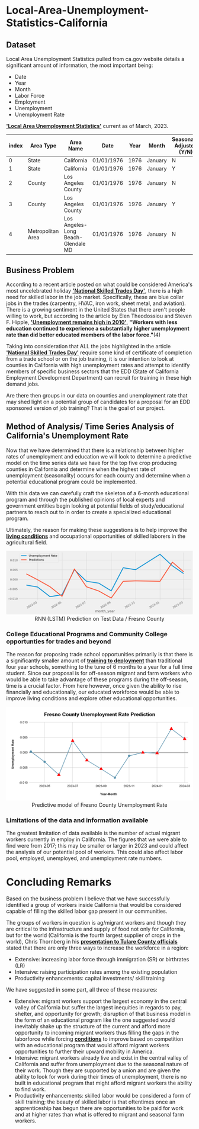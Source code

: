 # Local-Area-Unemployment-Statistics-California

## Dataset 

Local Area Unemployment Statistics pulled from ca.gov website details a significant amount of information, the most important being: <br>

- Date <br> 
- Year <br> 
- Month <br> 
- Labor Force <br> 
- Employment <br> 
- Unemployment <br> 
- Unemployment Rate <br>


__['Local Area Unemployment Statistics'](https://data.ca.gov/dataset/local-area-unemployment-statistics-laus)__  current as of March, 2023. <br> 


|index|Area Type|Area Name|Date|Year|Month|Seasonally Adjusted \(Y/N\)|Status \(Preliminary / Final\)|Labor Force|Employment|Unemployment|Unemployment Rate|
|---|---|---|---|---|---|---|---|---|---|---|---|
|0|State|California|01/01/1976|1976|January|N|Final|9672362|8668016|1004346|0\.104|
|1|State|California|01/01/1976|1976|January|Y|Final|9774280|8875685|898595|0\.092|
|2|County|Los Angeles County|01/01/1976|1976|January|N|Final|3364151|3040058|324093|0\.096|
|3|County|Los Angeles County|01/01/1976|1976|January|Y|Final|3381856|3081806|300050|0\.089|
|4|Metropolitan Area|Los Angeles-Long Beach-Glendale MD|01/01/1976|1976|January|N|Final|3364151|3040058|324093|0\.096|

## Business Problem

According to a recent article posted on what could be considered America's most uncelebrated holiday __['National Skilled Trades Day'](https://gvwire.com/2023/05/02/on-national-skilled-trades-day-americas-labor-shortage-looms/)__, there is a high need for skilled labor in the job market. Specifically, these are blue collar jobs in the trades (carpentry, HVAC, iron work, sheet metal, and aviation). There is a growing sentiment in the United States that there aren't people willing to work, but according to the article by Elen  Theodossiou and Steven F. Hipple, __['Unemployment remains high in 2010'](https://www.bls.gov/opub/mlr/2011/03/art1full.pdf)__, __"Workers with less education continued to experience a substantially higher unemployment rate than did better educated members of the labor force."__(4)
<br> 

Taking into consideration that ALL the jobs highlighted in the article __['National Skilled Trades Day'](https://gvwire.com/2023/05/02/on-national-skilled-trades-day-americas-labor-shortage-looms/)__ require some kind of certificate of completion from a trade school or on the job training, it is our intention to look at counties in California with high unemployment rates and attempt to identify members of specific business sectors that the EDD (State of California Employment Development Department) can recruit for training in these high demand jobs. 
<br>

Are there then groups in our data on counties and unemployment rate that may shed light on a potential group of candidates for a proposal for an EDD sponsored version of job training? That is the goal of our project. 
<br>

## Method of Analysis/ Time Series Analysis of California's Unemployment Rate

Now that we have determined that there is a relationship between higher rates of unemployment and education we will look to determine a predictive model on the time series data we have for the top five crop producing counties in California and determine when the highest rate of unemployment (seasonality) occurs for each county and determine when a potential educational program could be implemented. <br>

With this data we can carefully craft the skeleton of a 6-month educational program and through the published opinions of local experts and government entities begin looking at potential fields of study/educational partners to reach out to in order to create a specialized educational program. <br> 

Ultimately, the reason for making these suggestions is to help improve the __[living conditions](https://www.hcd.ca.gov/planning-and-community-development/housing-elements/building-blocks/farmworkers)__ and occupational opportunities of skilled laborers in the agricultural field. <br> 

<center><img src = 'pics/fresno_best_model.png'></center>
<center>RNN (LSTM) Prediction on Test Data / Fresno County</center>

### College Educational Programs and Community College opportunties for trades and beyond

The reason for proposing trade school opportunities primarily is that there is a significantly smaller amount of __[training to deployment](https://toptrade.school/how-long-does-trade-school-take/)__ than traditional four year schools, something to the tune of 6 months to a year for a full time student. Since our proposal is for off-season migrant and farm workers who would be able to take advantage of these programs during the off-season, time is a crucial factor. From here however, once given the ability to rise financially and educationally, our educated workforce would be able to improve living conditions and explore other educational opportunities.   
 
<center><img src = 'pics/fresno_county_unemployment.png'></center>
<center>Predictive model of Fresno County Unemployment Rate</center>

### Limitations of the data and information available

The greatest limitation of data available is the number of actual migrant workers currently in employ in California. The figures that we were able to find were from 2017; this may be smaller or larger in 2023 and could affect the analysis of our potential pool of workers. This could also affect labor pool, employed, unemployed, and unemployment rate numbers. 

# Concluding Remarks

Based on the business problem I believe that we have successfully identified a group of workers inside California that would be considered capable of filling the skilled labor gap present in our communities. <br>

The groups of workers in question is ag/migrant workers and though they are critical to the infrastructure and supply of food not only for California, but for the world (California is the fourth largest supplier of crops in the world), Chris Thornberg in his __[presentation to Tulare County officials](https://thesungazette.com/article/news/2022/02/22/economist-chris-thornberg-tells-tulare-county-to-focus-on-workers-workers-workers/)__ stated that there are only three ways to increase the workforce in a region: <br> 

- Extensive: increasing labor force through immigration (SR) or birthrates (LR) 
- Intensive: raising participation rates among the existing population
- Productivity enhancements: capital investments/ skill training<br> 

We have suggested in some part, all three of these measures: <br> 

- Extensive: migrant workers support the largest economy in the central valley of California but suffer the largest inequities in regards to pay, shelter, and opportunity for growth; disruption of that business model in the form of an educational program like the one suggested would inevitably shake up the structure of the current and afford more opportunity to incoming migrant workers thus filling the gaps in the laborforce while forcing __[conditions](https://calmatters.org/california-divide/2023/02/farmworkers-conditions-california-report/)__ to improve based on competition with an educational program that would afford migrant workers opportunities to further their upward mobility in America. 
- Intensive: migrant workers already live and exist in the central valley of California and suffer from unemployment due to the seasonal nature of their work. Though they are supported by a union and are given the ability to look for work during their times of unemployment, there is no built in educational program that might afford migrant workers the ability to find work. 
- Productivity enhancements: skilled labor would be considered a form of skill training; the beauty of skilled labor is that oftentimes once an apprenticeship has begun there are opportunities to be paid for work and at higher rates than what is offered to migrant and seasonal farm workers. 


